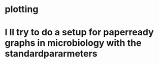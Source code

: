 # plotting
# I ll try to do a setup for paperready graphs in microbiology with the standardpararmeters
